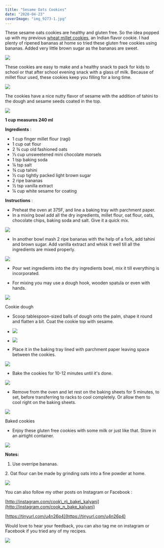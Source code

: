```yaml
---
title: "Sesame Oats Cookies"
date: "2020-04-23"
coverImage: "img_9273-1.jpg"
---
```


These sesame oats cookies are healthy and gluten free. So the idea popped up with my previous [wheat millet cookies](https://cooknbakekalyani.wordpress.com/2020/03/29/wheat-millet-cookies/), an Indian flavor cookie. I had plenty of ripened bananas at home so tried these gluten free cookies using bananas. Added very little brown sugar as the bananas are sweet.

![](https://cooknbakekalyani.files.wordpress.com/2020/04/img_6440_original.jpg?w=1024)

These cookies are easy to make and a healthy snack to pack for kids to school or that after school evening snack with a glass of milk. Because of millet flour used, these cookies keep you filling for a long time.

![](https://cooknbakekalyani.files.wordpress.com/2020/04/image-9.jpg?w=1024)

The cookies have a nice nutty flavor of sesame with the addition of tahini to the dough and sesame seeds coated in the top.

![](https://cooknbakekalyani.files.wordpress.com/2020/04/img_9273-1.jpg?w=768)

**1 cup measures 240 ml**

**Ingredients** : 

- 1 cup finger millet flour (ragi)
- 1 cup oat flour
- 2 ¾ cup old fashioned oats
- ⅓ cup unsweetened mini chocolate morsels
- 1 tsp baking soda
- ¼ tsp salt
- ¾ cup tahini
- ½ cup tightly packed light brown sugar
- 2 ripe bananas
- ½ tsp vanilla extract
- ¼ cup white sesame for coating

**Instructions** : 

- Preheat the oven at 375F, and line a baking tray with parchment paper.
- In a mixing bowl add all the dry ingredients, millet flour, oat flour, oats, chocolate chips, baking soda and salt. Give it a quick mix.

![](https://cooknbakekalyani.files.wordpress.com/2020/04/img_9264.jpg?w=768)

- In another bowl mash 2 ripe bananas with the help of a fork, add tahini and brown sugar. Add vanilla extract and whisk it well till all the ingredients are mixed properly.

![](https://cooknbakekalyani.files.wordpress.com/2020/04/img_9263.jpg?w=768)

- Pour wet ingredients into the dry ingredients bowl, mix it till everything is incorporated.

- For mixing you may use a dough hook, wooden spatula or even with hands.

![](https://cooknbakekalyani.files.wordpress.com/2020/04/img_9266.jpg?w=768)

Cookie dough

- Scoop tablespoon-sized balls of dough onto the palm, shape it round and flatten a bit. Coat the cookie top with sesame.

- ![](images/img_9271-2.jpg)
    
- ![](images/img_9277.jpg)
    

- Place it in the baking tray lined with parchment paper leaving space between the cookies.

![](https://cooknbakekalyani.files.wordpress.com/2020/04/img_9281-1.jpg?w=1024)

- Bake the cookies for 10-12 minutes until it's done.

![](https://cooknbakekalyani.files.wordpress.com/2020/04/img_9273.jpg?w=768)

- Remove from the oven and let rest on the baking sheets for 5 minutes, to set, before transferring to racks to cool completely. Or allow them to cool right on the baking sheets.

![](https://cooknbakekalyani.files.wordpress.com/2020/04/img_9272-2.jpg?w=1024)

Baked cookies

- Enjoy these gluten free cookies with some milk or just like that. Store in an airtight container.

![](https://cooknbakekalyani.files.wordpress.com/2020/04/img_6416_original.jpg?w=1024)

**Notes:**

1. Use overripe bananas.

2\. Oat flour can be made by grinding oats into a fine powder at home.

![](https://cooknbakekalyani.files.wordpress.com/2020/04/img_6451_original.jpg?w=1024)

You can also follow my other posts on Instagram or Facebook :

[http://instagram.com/cook\_n\_bake\_kalyani](http://instagram.com/cook_n_bake_kalyani)

[https://tinyurl.com/u4n26p4](https://tinyurl.com/u4n26p4)

Would love to hear your feedback, you can also tag me on instagram or Facebook if you tried any of my recipes.

![](https://cooknbakekalyani.files.wordpress.com/2020/04/img_6423_original.jpg?w=1024)

